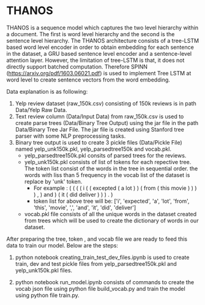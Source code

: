# THANOS

THANOS is a sequence model which captures the two level hierarchy within a document. The first is word level hierarchy and the second is the sentence level hierarchy. The THANOS architecture consists of a tree-LSTM based word level encoder in order to obtain embedding for each sentence in the dataset, a GRU based sentence level encoder and a sentence-level attention layer. However, the limitation of tree-LSTM is that, it does not directly support batched computation. Therefore SPINN (https://arxiv.org/pdf/1603.06021.pdf) is used to implement Tree LSTM at word level to create sentence vectors from the word embedding.


Data explanation is as following:
1. Yelp review dataset (raw_150k.csv) consisting of 150k reviews is in path Data/Yelp Raw Data.
2. Text review column (Data/Input Data) from raw_150k.csv is used to create parse trees (Data/Binary Tree Output) using the jar file in the path Data/Binary Tree Jar File. The jar file is created using Stanford tree parser with some NLP preprocessing tasks.
3. Binary tree output is used to create 3 pickle files (Data/Pickle File) named yelp_unk150k.pkl, yelp_parsedtree150k and vocab.pkl.
   - yelp_parsedtree150k.pkl consits of parsed trees for the reviews.
   - yelp_unk150k.pkl consists of list of tokens for each repective tree. The token list consist of the words in the tree in sequential order. the words with liss than 5 frequency in the vocab list of the dataset is replace by 'unk' token. 
     - For example : ( ( ( ( i ( ( excepted ( a lot ) ) ( from ( this movie ) ) ) ) , ) and ) ( it ( did deliver ) ) ) . )
     - token list for above tree will be: ['i', 'expected', 'a', 'lot', 'from', 'this', 'movie', ',', 'and', 'it', 'did', 'deliver']
   - vocab.pkl file consists of all the unique words in the dataset created from trees which will be used to create the dictionary of words in our dataset.


After preparing the tree, token , and vocab file we are ready to feed this data to train our model. Below are the steps:
1. python notebook creating_train_test_dev_files.ipynb is used to create train, dev and test pickle files from yelp_parsedtree150k.pkl and yelp_unk150k.pkl files. 

2. python notebook run_model.ipynb consists of commands to create the vocab json file using python file build_vocab.py and train the model using python file train.py.
